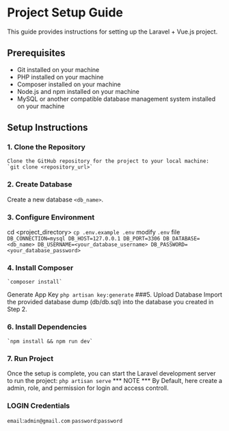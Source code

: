 
# Project Setup Guide

This guide provides instructions for setting up the Laravel + Vue.js project.

## Prerequisites

- Git installed on your machine
- PHP installed on your machine
- Composer installed on your machine
- Node.js and npm installed on your machine
- MySQL or another compatible database management system installed on your machine

## Setup Instructions

### 1. Clone the Repository

    Clone the GitHub repository for the project to your local machine:
    `git clone <repository_url>`
### 2. Create Database
Create a new database  `<db_name>`.
### 3. Configure Environment
cd <project_directory>
    `cp .env.example .env`
    modify `.env` file
    `
    DB_CONNECTION=mysql
    DB_HOST=127.0.0.1
    DB_PORT=3306
    DB_DATABASE=<db_name>
    DB_USERNAME=<your_database_username>
    DB_PASSWORD=<your_database_password>
    ` 
### 4. Install Composer
    `composer install`
Generate App Key
    `php artisan key:generate`
###5. Upload Database
Import the provided database dump (db/db.sql) into the database you created in Step 2.
### 6. Install Dependencies
    `npm install && npm run dev`
### 7. Run Project
Once the setup is complete, you can start the Laravel development server to run the project:
    `php artisan serve`
*** NOTE ***
By Default, here create a admin, role, and permission for login and access controll.
### LOGIN Credentials
`email`:`admin@gmail.com`
`password`:`password`

